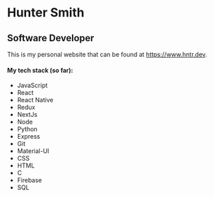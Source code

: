 # Hunter Smith

## Software Developer

This is my personal website that can be found at https://www.hntr.dev.


#### My tech stack (so far):

* JavaScript
* React
* React Native
* Redux 
* NextJs 
* Node 
* Python 
* Express 
* Git 
* Material-UI  
* CSS  
* HTML 
* C 
* Firebase 
* SQL 
